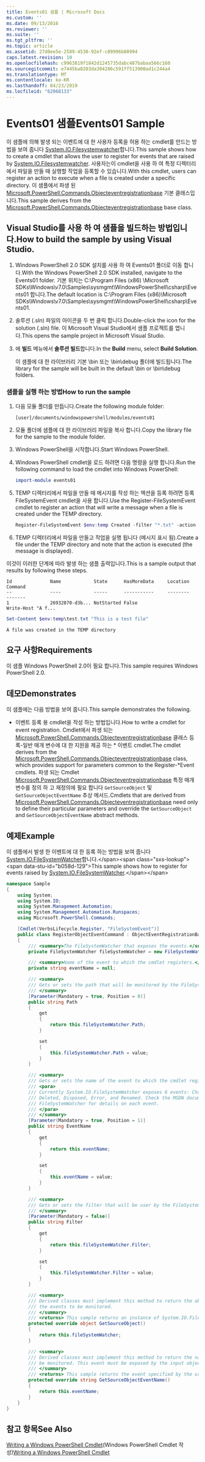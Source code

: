 ```yaml
---
title: Events01 샘플 | Microsoft Docs
ms.custom: ''
ms.date: 09/13/2016
ms.reviewer: ''
ms.suite: ''
ms.tgt_pltfrm: ''
ms.topic: article
ms.assetid: 27d0ee5e-2589-4530-92ef-c09996b80994
caps.latest.revision: 10
ms.openlocfilehash: c9963819f1842d1245735dabc487babaa566c160
ms.sourcegitcommit: e7445ba8203da304286c591ff513900ad1c244a4
ms.translationtype: MT
ms.contentlocale: ko-KR
ms.lasthandoff: 04/23/2019
ms.locfileid: "62068133"
---
```

# <a name="events01-sample"></a><span data-ttu-id="b058d-102">Events01 샘플</span><span class="sxs-lookup"><span data-stu-id="b058d-102">Events01 Sample</span></span>

<span data-ttu-id="b058d-103">이 샘플에 의해 발생 되는 이벤트에 대 한 사용자 등록을 허용 하는 cmdlet를 만드는 방법을 보여 줍니다 [System.IO.Filesystemwatcher](/dotnet/api/System.IO.FileSystemWatcher)합니다.</span><span class="sxs-lookup"><span data-stu-id="b058d-103">This sample shows how to create a cmdlet that allows the user to register for events that are raised by [System.IO.Filesystemwatcher](/dotnet/api/System.IO.FileSystemWatcher).</span></span> <span data-ttu-id="b058d-104">사용자는이 cmdlet을 사용 하 여 특정 디렉터리에서 파일을 만들 때 실행할 작업을 등록할 수 있습니다.</span><span class="sxs-lookup"><span data-stu-id="b058d-104">With this cmdlet, users can register an action to execute when a file is created under a specific directory.</span></span> <span data-ttu-id="b058d-105">이 샘플에서 파생 된 [Microsoft.PowerShell.Commands.Objecteventregistrationbase](/dotnet/api/Microsoft.PowerShell.Commands.ObjectEventRegistrationBase) 기본 클래스입니다.</span><span class="sxs-lookup"><span data-stu-id="b058d-105">This sample derives from the [Microsoft.PowerShell.Commands.Objecteventregistrationbase](/dotnet/api/Microsoft.PowerShell.Commands.ObjectEventRegistrationBase) base class.</span></span>

## <a name="how-to-build-the-sample-by-using-visual-studio"></a><span data-ttu-id="b058d-106">Visual Studio를 사용 하 여 샘플을 빌드하는 방법입니다.</span><span class="sxs-lookup"><span data-stu-id="b058d-106">How to build the sample by using Visual Studio.</span></span>

1. <span data-ttu-id="b058d-107">Windows PowerShell 2.0 SDK 설치를 사용 하 여 Events01 폴더로 이동 합니다.</span><span class="sxs-lookup"><span data-stu-id="b058d-107">With the Windows PowerShell 2.0 SDK installed, navigate to the Events01 folder.</span></span> <span data-ttu-id="b058d-108">기본 위치는 C:\Program Files (x86) \Microsoft SDKs\Windows\v7.0\Samples\sysmgmt\WindowsPowerShell\csharp\Events01 합니다.</span><span class="sxs-lookup"><span data-stu-id="b058d-108">The default location is C:\Program Files (x86)\Microsoft SDKs\Windows\v7.0\Samples\sysmgmt\WindowsPowerShell\csharp\Events01.</span></span>

2. <span data-ttu-id="b058d-109">솔루션 (.sln) 파일의 아이콘을 두 번 클릭 합니다.</span><span class="sxs-lookup"><span data-stu-id="b058d-109">Double-click the icon for the solution (.sln) file.</span></span> <span data-ttu-id="b058d-110">이 Microsoft Visual Studio에서 샘플 프로젝트를 엽니다.</span><span class="sxs-lookup"><span data-stu-id="b058d-110">This opens the sample project in Microsoft Visual Studio.</span></span>

3. <span data-ttu-id="b058d-111">에 **빌드** 메뉴에서 **솔루션 빌드**합니다.</span><span class="sxs-lookup"><span data-stu-id="b058d-111">In the **Build** menu, select **Build Solution**.</span></span>

    <span data-ttu-id="b058d-112">이 샘플에 대 한 라이브러리 기본 \bin 또는 \bin\debug 폴더에 빌드됩니다.</span><span class="sxs-lookup"><span data-stu-id="b058d-112">The library for the sample will be built in the default \bin or \bin\debug folders.</span></span>

### <a name="how-to-run-the-sample"></a><span data-ttu-id="b058d-113">샘플을 실행 하는 방법</span><span class="sxs-lookup"><span data-stu-id="b058d-113">How to run the sample</span></span>

1. <span data-ttu-id="b058d-114">다음 모듈 폴더를 만듭니다.</span><span class="sxs-lookup"><span data-stu-id="b058d-114">Create the following module folder:</span></span>

    `[user]/documents/windowspowershell/modules/events01`

2. <span data-ttu-id="b058d-115">모듈 폴더에 샘플에 대 한 라이브러리 파일을 복사 합니다.</span><span class="sxs-lookup"><span data-stu-id="b058d-115">Copy the library file for the sample to the module folder.</span></span>

3. <span data-ttu-id="b058d-116">Windows PowerShell을 시작합니다.</span><span class="sxs-lookup"><span data-stu-id="b058d-116">Start Windows PowerShell.</span></span>

4. <span data-ttu-id="b058d-117">Windows PowerShell cmdlet을 로드 하려면 다음 명령을 실행 합니다.</span><span class="sxs-lookup"><span data-stu-id="b058d-117">Run the following command to load the cmdlet into Windows PowerShell:</span></span>

    ```powershell
    import-module events01
    ```

5. <span data-ttu-id="b058d-118">TEMP 디렉터리에서 파일을 만들 때 메시지를 작성 하는 액션을 등록 하려면 등록 FileSystemEvent cmdlet을 사용 합니다.</span><span class="sxs-lookup"><span data-stu-id="b058d-118">Use the Register-FileSystemEvent cmdlet to register an action that will write a message when a file is created under the TEMP directory.</span></span>

    ```powershell
    Register-FileSystemEvent $env:temp Created -filter "*.txt" -action { Write-Host "A file was created in the TEMP directory" }
    ```

6. <span data-ttu-id="b058d-119">TEMP 디렉터리에서 파일을 만들고 작업을 실행 됩니다 (메시지 표시 됨).</span><span class="sxs-lookup"><span data-stu-id="b058d-119">Create a file under the TEMP directory and note that the action is executed (the message is displayed).</span></span>

<span data-ttu-id="b058d-120">이것이 이러한 단계에 따라 발생 하는 샘플 출력입니다.</span><span class="sxs-lookup"><span data-stu-id="b058d-120">This is a sample output that results by following these steps.</span></span>

```output
Id              Name            State      HasMoreData     Location             Command
--              ----            -----      -----------     --------             -------
1               26932870-d3b... NotStarted False                                 Write-Host "A f...

```

```powershell
Set-Content $env:temp\test.txt "This is a test file"
```

```output
A file was created in the TEMP directory
```

## <a name="requirements"></a><span data-ttu-id="b058d-121">요구 사항</span><span class="sxs-lookup"><span data-stu-id="b058d-121">Requirements</span></span>

<span data-ttu-id="b058d-122">이 샘플 Windows PowerShell 2.0이 필요 합니다.</span><span class="sxs-lookup"><span data-stu-id="b058d-122">This sample requires Windows PowerShell 2.0.</span></span>

## <a name="demonstrates"></a><span data-ttu-id="b058d-123">데모</span><span class="sxs-lookup"><span data-stu-id="b058d-123">Demonstrates</span></span>

<span data-ttu-id="b058d-124">이 샘플에는 다음 방법을 보여 줍니다.</span><span class="sxs-lookup"><span data-stu-id="b058d-124">This sample demonstrates the following.</span></span>

- <span data-ttu-id="b058d-125">이벤트 등록 용 cmdlet을 작성 하는 방법입니다.</span><span class="sxs-lookup"><span data-stu-id="b058d-125">How to write a cmdlet for event registration.</span></span> <span data-ttu-id="b058d-126">Cmdlet에서 파생 되는 [Microsoft.PowerShell.Commands.Objecteventregistrationbase](/dotnet/api/Microsoft.PowerShell.Commands.ObjectEventRegistrationBase) 클래스 등록-일반 매개 변수에 대 한 지원을 제공 하는 \* 이벤트 cmdlet.</span><span class="sxs-lookup"><span data-stu-id="b058d-126">The cmdlet derives from the [Microsoft.PowerShell.Commands.Objecteventregistrationbase](/dotnet/api/Microsoft.PowerShell.Commands.ObjectEventRegistrationBase) class, which provides support for parameters common to the Register-\*Event cmdlets.</span></span> <span data-ttu-id="b058d-127">파생 되는 Cmdlet [Microsoft.PowerShell.Commands.Objecteventregistrationbase](/dotnet/api/Microsoft.PowerShell.Commands.ObjectEventRegistrationBase) 특정 매개 변수를 정의 하 고 재정의에 필요 합니다 `GetSourceObject` 및 `GetSourceObjectEventName` 추상 메서드.</span><span class="sxs-lookup"><span data-stu-id="b058d-127">Cmdlets that are derived from [Microsoft.PowerShell.Commands.Objecteventregistrationbase](/dotnet/api/Microsoft.PowerShell.Commands.ObjectEventRegistrationBase) need only to define their particular parameters and override the `GetSourceObject` and `GetSourceObjectEventName` abstract methods.</span></span>

## <a name="example"></a><span data-ttu-id="b058d-128">예제</span><span class="sxs-lookup"><span data-stu-id="b058d-128">Example</span></span>

<span data-ttu-id="b058d-129">이 샘플에서 발생 한 이벤트에 대 한 등록 하는 방법을 보여 줍니다 [System.IO.FileSystemWatcher](https://msdn.microsoft.com/en-us/library/system.io.filesystemwatcher\(v=vs.110\).aspx)합니다.</span><span class="sxs-lookup"><span data-stu-id="b058d-129">This sample shows how to register for events raised by [System.IO.FileSystemWatcher](https://msdn.microsoft.com/en-us/library/system.io.filesystemwatcher\(v=vs.110\).aspx).</span></span>

```csharp
namespace Sample
{
    using System;
    using System.IO;
    using System.Management.Automation;
    using System.Management.Automation.Runspaces;
    using Microsoft.PowerShell.Commands;

    [Cmdlet(VerbsLifecycle.Register, "FileSystemEvent")]
    public class RegisterObjectEventCommand : ObjectEventRegistrationBase
    {
        /// <summary>The FileSystemWatcher that exposes the events.</summary>
        private FileSystemWatcher fileSystemWatcher = new FileSystemWatcher();

        /// <summary>Name of the event to which the cmdlet registers.</summary>
        private string eventName = null;

        /// <summary>
        /// Gets or sets the path that will be monitored by the FileSystemWatcher.
        /// </summary>
        [Parameter(Mandatory = true, Position = 0)]
        public string Path
        {
            get
            {
                return this.fileSystemWatcher.Path;
            }

            set
            {
                this.fileSystemWatcher.Path = value;
            }
        }

        /// <summary>
        /// Gets or sets the name of the event to which the cmdlet registers.
        /// <para>
        /// Currently System.IO.FileSystemWatcher exposes 6 events: Changed, Created,
        /// Deleted, Disposed, Error, and Renamed. Check the MSDN documentation of
        /// FileSystemWatcher for details on each event.
        /// </para>
        /// </summary>
        [Parameter(Mandatory = true, Position = 1)]
        public string EventName
        {
            get
            {
                return this.eventName;
            }

            set
            {
                this.eventName = value;
            }
        }

        /// <summary>
        /// Gets or sets the filter that will be user by the FileSystemWatcher.
        /// </summary>
        [Parameter(Mandatory = false)]
        public string Filter
        {
            get
            {
                return this.fileSystemWatcher.Filter;
            }

            set
            {
                this.fileSystemWatcher.Filter = value;
            }
        }

        /// <summary>
        /// Derived classes must implement this method to return the object that generates
        /// the events to be monitored.
        /// </summary>
        /// <returns> This sample returns an instance of System.IO.FileSystemWatcher</returns>
        protected override object GetSourceObject()
        {
            return this.fileSystemWatcher;
        }

        /// <summary>
        /// Derived classes must implement this method to return the name of the event to
        /// be monitored. This event must be exposed by the input object.
        /// </summary>
        /// <returns> This sample returns the event specified by the user with the -EventName parameter.</returns>
        protected override string GetSourceObjectEventName()
        {
            return this.eventName;
        }
    }
}
```

## <a name="see-also"></a><span data-ttu-id="b058d-130">참고 항목</span><span class="sxs-lookup"><span data-stu-id="b058d-130">See Also</span></span>

<span data-ttu-id="b058d-131">[Writing a Windows PowerShell Cmdlet](./writing-a-windows-powershell-cmdlet.md)(Windows PowerShell Cmdlet 작성)</span><span class="sxs-lookup"><span data-stu-id="b058d-131">[Writing a Windows PowerShell Cmdlet](./writing-a-windows-powershell-cmdlet.md)</span></span>